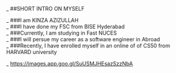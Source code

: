 _  ##SHORT INTRO ON MYSELF

_  ###I am KINZA AZIZULLAH\
_  ###I have done my FSC from BISE Hyderabad\
_  ###Currently, I am studying in Fast NUCES\
_  ###I will persue my career as a software engineer in Abroad\
_  ###Recently, I have enrolled myself in an online of of CS50 from HARVARD university

_ https://images.app.goo.gl/SuUSMJHEsazSzzNbA
